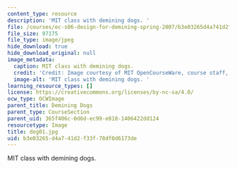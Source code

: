 ```yaml
---
content_type: resource
description: 'MIT class with demining dogs. '
file: /courses/ec-s06-design-for-demining-spring-2007/b3e03265d4a741d2f33f78df0d6173de_dog01.jpg
file_size: 97175
file_type: image/jpeg
hide_download: true
hide_download_original: null
image_metadata:
  caption: MIT class with demining dogs.
  credit: 'Credit: Image courtesy of MIT OpenCourseWare, course staff, and students.'
  image-alt: 'MIT class with demining dogs. '
learning_resource_types: []
license: https://creativecommons.org/licenses/by-nc-sa/4.0/
ocw_type: OCWImage
parent_title: Demining Dogs
parent_type: CourseSection
parent_uid: 365f406c-0d6d-ec99-e818-1406422dd124
resourcetype: Image
title: dog01.jpg
uid: b3e03265-d4a7-41d2-f33f-78df0d6173de
---
```

MIT class with demining dogs. 